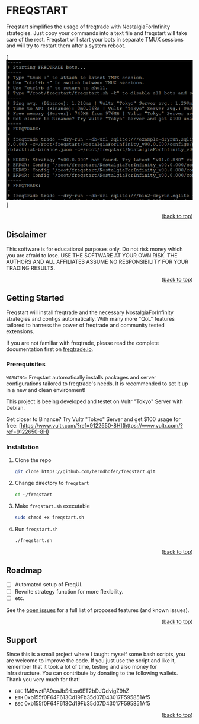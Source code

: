 <div id="top"></div>

<!-- FREQSTART -->
# FREQSTART

Freqstart simplifies the usage of freqtrade with NostalgiaForInfinity strategies.
Just copy your commands into a text file and freqstart will take care of the rest.
Freqstart will start your bots in separate TMUX sessions and will try to restart them after a system reboot. 

[![Freqstart Screen Shot][product-screenshot]]

<p align="right">(<a href="#top">back to top</a>)</p>

<!-- DISCLAIMER -->
## Disclaimer
 
This software is for educational purposes only. Do not risk money which you are afraid to lose. USE THE SOFTWARE AT YOUR OWN RISK. THE AUTHORS AND ALL AFFILIATES ASSUME NO RESPONSIBILITY FOR YOUR TRADING RESULTS.

<p align="right">(<a href="#top">back to top</a>)</p>

<!-- GETTING STARTED -->
## Getting Started

Freqstart will install freqtrade and the necessary NostalgiaForInfinity strategies and configs automatically.
With many more "QoL" features tailored to harness the power of freqtrade and community tested extensions.

If you are not familiar with freqtrade, please read the complete documentation first on [freqtrade.io](https://www.freqtrade.io/).

### Prerequisites

`WARNING:` Freqstart automatically installs packages and server configurations tailored to freqtrade's needs. It is recommended to set it up in a new and clean environment!

This project is beeing developed and testet on Vultr "Tokyo" Server with Debian.

Get closer to Binance? Try Vultr "Tokyo" Server and get $100 usage for free: [https://www.vultr.com/?ref=9122650-8H](https://www.vultr.com/?ref=9122650-8H)

### Installation

1. Clone the repo
   ```sh
   git clone https://github.com/berndhofer/freqstart.git
   ```
2. Change directory to `freqstart`
   ```sh
   cd ~/freqstart
   ```
3. Make `freqstart.sh` executable
   ```sh
   sudo chmod +x freqstart.sh
   ```
4. Run `freqstart.sh`
   ```sh
   ./freqstart.sh
   ```

<p align="right">(<a href="#top">back to top</a>)</p>

<!-- ROADMAP -->
## Roadmap

- [ ] Automated setup of FreqUI.
- [ ] Rewrite strategy function for more flexibility.
- [ ] etc.

See the [open issues](https://github.com/berndhofer/freqstart/issues) for a full list of proposed features (and known issues).

<p align="right">(<a href="#top">back to top</a>)</p>

<!-- Support -->

## Support

Since this is a small project where I taught myself some bash scripts, you are welcome to improve the code. If you just use the script and like it, remember that it took a lot of time, testing and also money for infrastructure. You can contribute by donating to the following wallets. Thank you very much for that!

* `BTC` 1M6wztPA9caJbSrLxa6ET2bDJQdvigZ9hZ
* `ETH` 0xb155f0F64F613Cd19Fb35d07D43017F595851Af5
* `BSC` 0xb155f0F64F613Cd19Fb35d07D43017F595851Af5

<p align="right">(<a href="#top">back to top</a>)</p>

<!-- MARKDOWN LINKS & IMAGES -->
<!-- https://www.markdownguide.org/basic-syntax/#reference-style-links -->
[product-screenshot]: images/screenshot.png